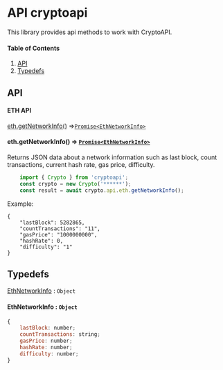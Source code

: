 # API cryptoapi
This library provides api methods to work with CryptoAPI.

#### Table of Contents
1. [API](#api)
2. [Typedefs](#typedefs)

## API

#### ETH API
<dl>
<dt><a href="#eth.getNetworkInfo">eth.getNetworkInfo()</a> ⇒<code><a href="#EthNetworkInfo">Promise&lt;EthNetworkInfo&gt;</a></code></dt></dt>
<dd></dd>
</dl>

#### <a name="eth.getNetworkInfo">eth.getNetworkInfo()</a> ⇒ <code><a href="#EthNetworkInfo">Promise&lt;EthNetworkInfo&gt;</a></code></dt></dt>
Returns JSON data about a network information such as last block, count transactions,
current hash rate, gas price, difficulty.
```javascript
    import { Crypto } from 'cryptoapi';
    const crypto = new Crypto('******');
    const result = await crypto.api.eth.getNetworkInfo();
```
Example:
```
{
    "lastBlock": 5282865,
    "countTransactions": "11",
    "gasPrice": "1000000000",
    "hashRate": 0,
    "difficulty": "1"
}
```

## Typedefs

<dl>
<dt><a href="#EthNetworkInfo">EthNetworkInfo</a> : <code>Object</code></dt>
<dd></dd>
</dl>

#### EthNetworkInfo : <code>Object</code>
<a name="EthNetworkInfo"></a>

```javascript
{
    lastBlock: number;
    countTransactions: string;
    gasPrice: number;
    hashRate: number;
    difficulty: number;
}
```
